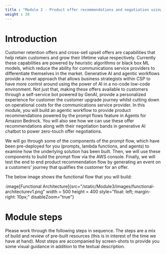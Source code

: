 ```yaml
---
title : "Module 2 - Product offer recommendations and negotiation using agentic workflows"
weight : 30
---
```


# Introduction

Customer retention offers and cross-sell upsell offers are capabilities that help retain customers and grow their lifetime value respectively. Currently these capabilities are powered by heuristic algorithms or black box ML models, which reduce the ability for communications service providers to differentiate themselves in the market. Generative AI and agentic workflows provide a novel approach that allows business strategists within  CSP to have more control around using the power of AI in a no-code low-code environment. Not just that, making these offers available to customers through a self-service bot powered by GenAI, provide a personalized experience for customer the customer upgrade journey whilst cutting down on operational costs for the communications service provider. In this module, you will build an agentic workflow to provide product recommendations powered by the prompt flows feature in Agents for Amazon Bedrock. You will also see how we can use these offer recommendations along with their negotiation bands in generative AI chatbot to power zero-touch offer negotiations.

We will go through some of the components of the prompt flow, which have been pre-deployed for you (prompts, lambda functions, and agents) to examine how the underlying solution has been built. Then, we will use these components to build the prompt flow via the AWS console. Finally, we will test the end to end product recommendation flow by generating an event on a customers' journey that qualifies the customer for an offer.

The below image shows the functional flow that you will build:

:image[Functional Architecture]{src="/static/Module3/images/functional-architecturev1.png" width = 500 height = 400 style="float: left; margin-right: 10px;" disableZoom="true"}


# Module steps

Please work through the following steps in sequence. The steps are a mix of build and review of pre-built resources (this is in interest of the time we have at hand). Most steps are accompanied by screen-shots to provide you some visual guidance in addition to the textual description.
